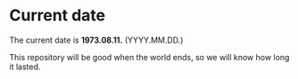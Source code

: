 # Current date

The current date is **1973.08.11.** (YYYY.MM.DD.)

This repository will be good when the world ends, so we will know how long it lasted.